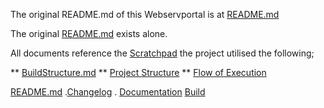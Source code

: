 The original README.md of this Webservportal is at [README.md](/docs/README.md)

The original [README.md](./docs/README.md) exists alone.

All documents reference the [Scratchpad](./docs/Scratchpad2.md)
the project utilised the following;

** [BuildStructure.md](./docs/buildstructure.md)
** [Project Structure](./docs/ProjectStructure.md)
** [Flow of Execution](./docs/flowofexecution.md)

[README.md](./docs/README.md) .[Changelog](./docs/CHANGELOG.md) . [Documentation](./FARMStackWebPortal/docs/sphinxdocs/docs/) [Build](./FARMStackWebPortal/docs/build)

